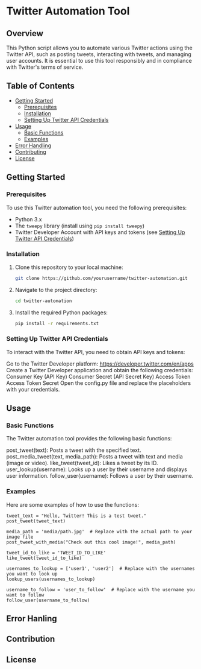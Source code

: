 # Twitter Automation Tool

## Overview

This Python script allows you to automate various Twitter actions using the Twitter API, such as posting tweets, interacting with tweets, and managing user accounts. It is essential to use this tool responsibly and in compliance with Twitter's terms of service.

## Table of Contents

- [Getting Started](#getting-started)
  - [Prerequisites](#prerequisites)
  - [Installation](#installation)
  - [Setting Up Twitter API Credentials](#setting-up-twitter-api-credentials)
- [Usage](#usage)
  - [Basic Functions](#basic-functions)
  - [Examples](#examples)
- [Error Handling](#error-handling)
- [Contributing](#contributing)
- [License](#license)

## Getting Started

### Prerequisites

To use this Twitter automation tool, you need the following prerequisites:

- Python 3.x
- The `tweepy` library (install using `pip install tweepy`)
- Twitter Developer Account with API keys and tokens (see [Setting Up Twitter API Credentials](#setting-up-twitter-api-credentials))

### Installation

1. Clone this repository to your local machine:

   ```bash
   git clone https://github.com/yourusername/twitter-automation.git

2. Navigate to the project directory:
    
    ```bash
    cd twitter-automation
3. Install the required Python packages:
   
    ```bash
    pip install -r requirements.txt


### Setting Up Twitter API Credentials

To interact with the Twitter API, you need to obtain API keys and tokens:

Go to the Twitter Developer platform: https://developer.twitter.com/en/apps
Create a Twitter Developer application and obtain the following credentials:
Consumer Key (API Key)
Consumer Secret (API Secret Key)
Access Token
Access Token Secret
Open the config.py file and replace the placeholders with your credentials.


## Usage

### Basic Functions

The Twitter automation tool provides the following basic functions:

post_tweet(text): Posts a tweet with the specified text.
post_media_tweet(text, media_path): Posts a tweet with text and media (image or video).
like_tweet(tweet_id): Likes a tweet by its ID.
user_lookup(username): Looks up a user by their username and displays user information.
follow_user(username): Follows a user by their username.

### Examples

Here are some examples of how to use the functions:

    tweet_text = "Hello, Twitter! This is a test tweet."
    post_tweet(tweet_text)

    media_path = 'media/path.jpg'  # Replace with the actual path to your image file
    post_tweet_with_media("Check out this cool image!", media_path)

    tweet_id_to_like = 'TWEET_ID_TO_LIKE'
    like_tweet(tweet_id_to_like)

    usernames_to_lookup = ['user1', 'user2']  # Replace with the usernames you want to look up
    lookup_users(usernames_to_lookup)

    username_to_follow = 'user_to_follow'  # Replace with the username you want to follow
    follow_user(username_to_follow)

## Error Hanling

## Contribution

## License
